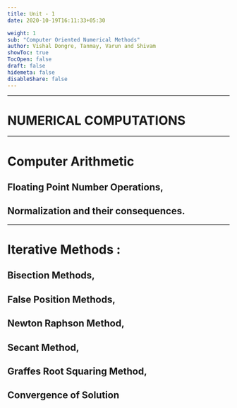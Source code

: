```yaml
---
title: Unit - 1
date: 2020-10-19T16:11:33+05:30

weight: 1
sub: "Computer Oriented Numerical Methods"
author: Vishal Dongre, Tanmay, Varun and Shivam
showToc: true
TocOpen: false
draft: false
hidemeta: false
disableShare: false
---
```


---

# NUMERICAL COMPUTATIONS

---

# Computer Arithmetic

## Floating Point Number Operations,

## Normalization and their consequences.

---

# Iterative Methods :

## Bisection Methods,

## False Position Methods,

## Newton Raphson Method,

## Secant Method,

## Graffes Root Squaring Method,

## Convergence of Solution
